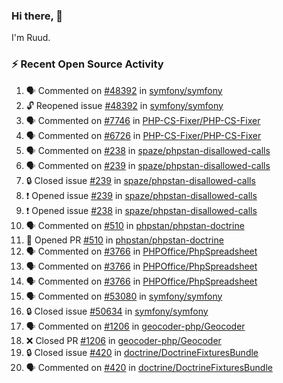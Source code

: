 ### Hi there, 👋

I'm Ruud.
 
### :zap: Recent Open Source Activity

<!--START_SECTION:activity-->
1. 🗣 Commented on [#48392](https://github.com/symfony/symfony/issues/48392#issuecomment-1905633013) in [symfony/symfony](https://github.com/symfony/symfony)
2. 🔓 Reopened issue [#48392](https://github.com/symfony/symfony/issues/48392) in [symfony/symfony](https://github.com/symfony/symfony)
3. 🗣 Commented on [#7746](https://github.com/PHP-CS-Fixer/PHP-CS-Fixer/issues/7746#issuecomment-1893224855) in [PHP-CS-Fixer/PHP-CS-Fixer](https://github.com/PHP-CS-Fixer/PHP-CS-Fixer)
4. 🗣 Commented on [#6726](https://github.com/PHP-CS-Fixer/PHP-CS-Fixer/issues/6726#issuecomment-1887197164) in [PHP-CS-Fixer/PHP-CS-Fixer](https://github.com/PHP-CS-Fixer/PHP-CS-Fixer)
5. 🗣 Commented on [#238](https://github.com/spaze/phpstan-disallowed-calls/issues/238#issuecomment-1881117071) in [spaze/phpstan-disallowed-calls](https://github.com/spaze/phpstan-disallowed-calls)
6. 🗣 Commented on [#239](https://github.com/spaze/phpstan-disallowed-calls/issues/239#issuecomment-1881099504) in [spaze/phpstan-disallowed-calls](https://github.com/spaze/phpstan-disallowed-calls)
7. 🔒 Closed issue [#239](https://github.com/spaze/phpstan-disallowed-calls/issues/239) in [spaze/phpstan-disallowed-calls](https://github.com/spaze/phpstan-disallowed-calls)
8. ❗ Opened issue [#239](https://github.com/spaze/phpstan-disallowed-calls/issues/239) in [spaze/phpstan-disallowed-calls](https://github.com/spaze/phpstan-disallowed-calls)
9. ❗ Opened issue [#238](https://github.com/spaze/phpstan-disallowed-calls/issues/238) in [spaze/phpstan-disallowed-calls](https://github.com/spaze/phpstan-disallowed-calls)
10. 🗣 Commented on [#510](https://github.com/phpstan/phpstan-doctrine/pull/510#issuecomment-1878452555) in [phpstan/phpstan-doctrine](https://github.com/phpstan/phpstan-doctrine)
11. 💪 Opened PR [#510](https://github.com/phpstan/phpstan-doctrine/pull/510) in [phpstan/phpstan-doctrine](https://github.com/phpstan/phpstan-doctrine)
12. 🗣 Commented on [#3766](https://github.com/PHPOffice/PhpSpreadsheet/pull/3766#issuecomment-1876859352) in [PHPOffice/PhpSpreadsheet](https://github.com/PHPOffice/PhpSpreadsheet)
13. 🗣 Commented on [#3766](https://github.com/PHPOffice/PhpSpreadsheet/pull/3766#issuecomment-1876797994) in [PHPOffice/PhpSpreadsheet](https://github.com/PHPOffice/PhpSpreadsheet)
14. 🗣 Commented on [#3766](https://github.com/PHPOffice/PhpSpreadsheet/pull/3766#issuecomment-1876672012) in [PHPOffice/PhpSpreadsheet](https://github.com/PHPOffice/PhpSpreadsheet)
15. 🗣 Commented on [#53080](https://github.com/symfony/symfony/pull/53080#issuecomment-1874134569) in [symfony/symfony](https://github.com/symfony/symfony)
16. 🔒 Closed issue [#50634](https://github.com/symfony/symfony/issues/50634) in [symfony/symfony](https://github.com/symfony/symfony)
17. 🗣 Commented on [#1206](https://github.com/geocoder-php/Geocoder/pull/1206#issuecomment-1866285895) in [geocoder-php/Geocoder](https://github.com/geocoder-php/Geocoder)
18. ❌ Closed PR [#1206](https://github.com/geocoder-php/Geocoder/pull/1206) in [geocoder-php/Geocoder](https://github.com/geocoder-php/Geocoder)
19. 🔒 Closed issue [#420](https://github.com/doctrine/DoctrineFixturesBundle/issues/420) in [doctrine/DoctrineFixturesBundle](https://github.com/doctrine/DoctrineFixturesBundle)
20. 🗣 Commented on [#420](https://github.com/doctrine/DoctrineFixturesBundle/issues/420#issuecomment-1866092939) in [doctrine/DoctrineFixturesBundle](https://github.com/doctrine/DoctrineFixturesBundle)
<!--END_SECTION:activity-->
